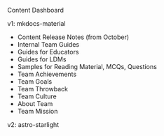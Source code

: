 Content Dashboard

v1:
mkdocs-material

- Content Release Notes (from October)
- Internal Team Guides
- Guides for Educators
- Guides for LDMs
- Samples for Reading Material, MCQs, Questions
- Team Achievements
- Team Goals
- Team Throwback
- Team Culture
- About Team
- Team Mission

v2:
astro-starlight
